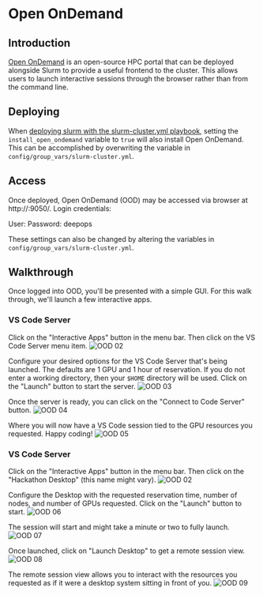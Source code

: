 Open OnDemand
===

## Introduction

[Open OnDemand](https://openondemand.org/) is an open-source HPC portal that can be deployed alongside Slurm to provide a useful frontend to the cluster. This allows users to launch interactive sessions through the browser rather than from the command line.

## Deploying

When [deploying slurm with the slurm-cluster.yml playbook](README.md), setting the `install_open_ondemand` variable to `true` will also install Open OnDemand. This can be accomplished by overwriting the variable in `config/group_vars/slurm-cluster.yml`.

## Access

Once deployed, Open OnDemand (OOD) may be accessed via browser at http://<slurm-login-ip>:9050/. Login credentials:

User: <the user that ran the ansible playbook>
Password: deepops

These settings can also be changed by altering the variables in `config/group_vars/slurm-cluster.yml`.

## Walkthrough

Once logged into OOD, you'll be presented with a simple GUI. For this walk through, we'll launch a few interactive apps.

### VS Code Server

Click on the "Interactive Apps" button in the menu bar. Then click on the VS Code Server menu item.
![OOD 02](ood-images/ood-02.png)

Configure your desired options for the VS Code Server that's being launched. The defaults are 1 GPU and 1 hour of reservation. If you do not enter a working directory, then your `$HOME` directory will be used. Click on the "Launch" button to start the server.
![OOD 03](ood-images/ood-03.png)

Once the server is ready, you can click on the "Connect to Code Server" button.
![OOD 04](ood-images/ood-04.png)

Where you will now have a VS Code session tied to the GPU resources you requested. Happy coding!
![OOD 05](ood-images/ood-05.png)

### VS Code Server

Click on the "Interactive Apps" button in the menu bar. Then click on the "Hackathon Desktop" (this name might vary).
![OOD 02](ood-images/ood-02.png)

Configure the Desktop with the requested reservation time, number of nodes, and number of GPUs requested. Click on the "Launch" button to start.
![OOD 06](ood-images/ood-06.png)

The session will start and might take a minute or two to fully launch.
![OOD 07](ood-images/ood-07.png)

Once launched, click on "Launch Desktop" to get a remote session view.
![OOD 08](ood-images/ood-08.png)

The remote session view allows you to interact with the resources you requested as if it were a desktop system sitting in front of you.
![OOD 09](ood-images/ood-09.png)



